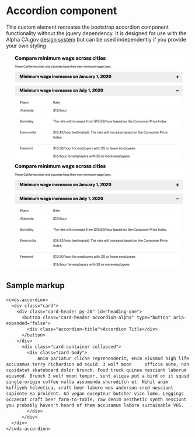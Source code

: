 # Accordion component

This custom element recreates the bootstrap accordion component functionality without the jquery dependency. It is designed for use with the Alpha CA.gov <a href="https://cwds.dev">design system</a> but can be used independently if you provide your own styling

<img src="https://raw.githubusercontent.com/cagov/Alpha/master/components/accordion/accordion.png" />

<img src="https://raw.githubusercontent.com/cagov/Alpha/master/components/accordion/accordion.png" />

## Sample markup

```
<cwds-accordion>
  <div class="card">
    <div class="card-header py-20" id="heading-one">
      <button class="card-header accordion-alpha" type="button" aria-expanded="false">
        <div class="accordion-title">Accordion Title</div>
      </button>
    </div>
      <div class="card-container collapsed">
        <div class="card-body">
            Anim pariatur cliche reprehenderit, enim eiusmod high life accusamus terry richardson ad squid. 3 wolf moon     officia aute, non cupidatat skateboard dolor brunch. Food truck quinoa nesciunt laborum eiusmod. Brunch 3 wolf moon tempor, sunt aliqua put a bird on it squid single-origin coffee nulla assumenda shoreditch et. Nihil anim keffiyeh helvetica, craft beer labore wes anderson cred nesciunt sapiente ea proident. Ad vegan excepteur butcher vice lomo. Leggings occaecat craft beer farm-to-table, raw denim aesthetic synth nesciunt you probably haven't heard of them accusamus labore sustainable VHS.
        </div>
      </div>
  </div>
</cwds-accordion>
```
